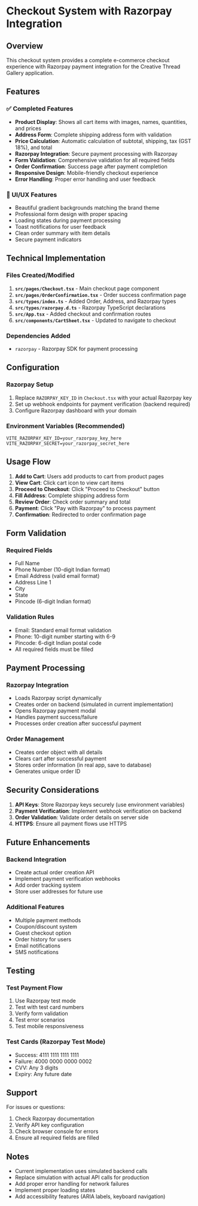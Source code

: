 # Checkout System with Razorpay Integration

## Overview
This checkout system provides a complete e-commerce checkout experience with Razorpay payment integration for the Creative Thread Gallery application.

## Features

### ✅ Completed Features
- **Product Display**: Shows all cart items with images, names, quantities, and prices
- **Address Form**: Complete shipping address form with validation
- **Price Calculation**: Automatic calculation of subtotal, shipping, tax (GST 18%), and total
- **Razorpay Integration**: Secure payment processing with Razorpay
- **Form Validation**: Comprehensive validation for all required fields
- **Order Confirmation**: Success page after payment completion
- **Responsive Design**: Mobile-friendly checkout experience
- **Error Handling**: Proper error handling and user feedback

### 🎨 UI/UX Features
- Beautiful gradient backgrounds matching the brand theme
- Professional form design with proper spacing
- Loading states during payment processing
- Toast notifications for user feedback
- Clean order summary with item details
- Secure payment indicators

## Technical Implementation

### Files Created/Modified
1. **`src/pages/Checkout.tsx`** - Main checkout page component
2. **`src/pages/OrderConfirmation.tsx`** - Order success confirmation page
3. **`src/types/index.ts`** - Added Order, Address, and Razorpay types
4. **`src/types/razorpay.d.ts`** - Razorpay TypeScript declarations
5. **`src/App.tsx`** - Added checkout and confirmation routes
6. **`src/components/CartSheet.tsx`** - Updated to navigate to checkout

### Dependencies Added
- `razorpay` - Razorpay SDK for payment processing

## Configuration

### Razorpay Setup
1. Replace `RAZORPAY_KEY_ID` in `Checkout.tsx` with your actual Razorpay key
2. Set up webhook endpoints for payment verification (backend required)
3. Configure Razorpay dashboard with your domain

### Environment Variables (Recommended)
```env
VITE_RAZORPAY_KEY_ID=your_razorpay_key_here
VITE_RAZORPAY_SECRET=your_razorpay_secret_here
```

## Usage Flow

1. **Add to Cart**: Users add products to cart from product pages
2. **View Cart**: Click cart icon to view cart items
3. **Proceed to Checkout**: Click "Proceed to Checkout" button
4. **Fill Address**: Complete shipping address form
5. **Review Order**: Check order summary and total
6. **Payment**: Click "Pay with Razorpay" to process payment
7. **Confirmation**: Redirected to order confirmation page

## Form Validation

### Required Fields
- Full Name
- Phone Number (10-digit Indian format)
- Email Address (valid email format)
- Address Line 1
- City
- State
- Pincode (6-digit Indian format)

### Validation Rules
- Email: Standard email format validation
- Phone: 10-digit number starting with 6-9
- Pincode: 6-digit Indian postal code
- All required fields must be filled

## Payment Processing

### Razorpay Integration
- Loads Razorpay script dynamically
- Creates order on backend (simulated in current implementation)
- Opens Razorpay payment modal
- Handles payment success/failure
- Processes order creation after successful payment

### Order Management
- Creates order object with all details
- Clears cart after successful payment
- Stores order information (in real app, save to database)
- Generates unique order ID

## Security Considerations

1. **API Keys**: Store Razorpay keys securely (use environment variables)
2. **Payment Verification**: Implement webhook verification on backend
3. **Order Validation**: Validate order details on server side
4. **HTTPS**: Ensure all payment flows use HTTPS

## Future Enhancements

### Backend Integration
- Create actual order creation API
- Implement payment verification webhooks
- Add order tracking system
- Store user addresses for future use

### Additional Features
- Multiple payment methods
- Coupon/discount system
- Guest checkout option
- Order history for users
- Email notifications
- SMS notifications

## Testing

### Test Payment Flow
1. Use Razorpay test mode
2. Test with test card numbers
3. Verify form validation
4. Test error scenarios
5. Test mobile responsiveness

### Test Cards (Razorpay Test Mode)
- Success: 4111 1111 1111 1111
- Failure: 4000 0000 0000 0002
- CVV: Any 3 digits
- Expiry: Any future date

## Support

For issues or questions:
1. Check Razorpay documentation
2. Verify API key configuration
3. Check browser console for errors
4. Ensure all required fields are filled

## Notes

- Current implementation uses simulated backend calls
- Replace simulation with actual API calls for production
- Add proper error handling for network failures
- Implement proper loading states
- Add accessibility features (ARIA labels, keyboard navigation)
